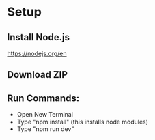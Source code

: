 # Setup

## Install Node.js

https://nodejs.org/en

## Download ZIP

## Run Commands:

- Open New Terminal
- Type "npm install" (this installs node modules)
- Type "npm run dev"
